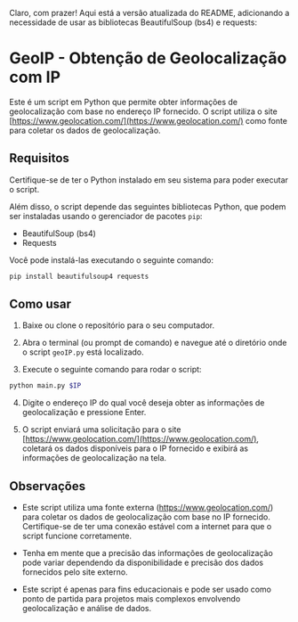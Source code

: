 Claro, com prazer! Aqui está a versão atualizada do README, adicionando a necessidade de usar as bibliotecas BeautifulSoup (bs4) e requests:

# GeoIP - Obtenção de Geolocalização com IP

Este é um script em Python que permite obter informações de geolocalização com base no endereço IP fornecido. O script utiliza o site [https://www.geolocation.com/](https://www.geolocation.com/) como fonte para coletar os dados de geolocalização.

## Requisitos

Certifique-se de ter o Python instalado em seu sistema para poder executar o script.

Além disso, o script depende das seguintes bibliotecas Python, que podem ser instaladas usando o gerenciador de pacotes `pip`:

- BeautifulSoup (bs4)
- Requests

Você pode instalá-las executando o seguinte comando:

```bash
pip install beautifulsoup4 requests
```

## Como usar

1. Baixe ou clone o repositório para o seu computador.

2. Abra o terminal (ou prompt de comando) e navegue até o diretório onde o script `geoIP.py` está localizado.

3. Execute o seguinte comando para rodar o script:

```bash
python main.py $IP
```

4. Digite o endereço IP do qual você deseja obter as informações de geolocalização e pressione Enter.

5. O script enviará uma solicitação para o site [https://www.geolocation.com/](https://www.geolocation.com/), coletará os dados disponíveis para o IP fornecido e exibirá as informações de geolocalização na tela.

## Observações

- Este script utiliza uma fonte externa (https://www.geolocation.com/) para coletar os dados de geolocalização com base no IP fornecido. Certifique-se de ter uma conexão estável com a internet para que o script funcione corretamente.

- Tenha em mente que a precisão das informações de geolocalização pode variar dependendo da disponibilidade e precisão dos dados fornecidos pelo site externo.

- Este script é apenas para fins educacionais e pode ser usado como ponto de partida para projetos mais complexos envolvendo geolocalização e análise de dados.
